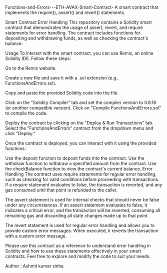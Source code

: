 Functions-and-Errors---ETH-AVAX-Smart-Contract-
A smart contract that implements the require(), assert() and revert() statements.

Smart Contract Error Handling
This repository contains a Solidity smart contract that demonstrates the usage of assert, revert, and require statements for error handling. The contract includes functions for depositing and withdrawing funds, as well as checking the contract's balance.

Usage
To interact with the smart contract, you can use Remix, an online Solidity IDE. Follow these steps:

Go to the Remix website.

Create a new file and save it with a .sol extension (e.g., FunctionsAndErrors.sol).

Copy and paste the provided Solidity code into the file.

Click on the "Solidity Compiler" tab and set the compiler version to 0.8.18 (or another compatible version). Click on "Compile FunctionsAndErrors.sol" to compile the code.

Deploy the contract by clicking on the "Deploy & Run Transactions" tab. Select the "FunctionsAndErrors" contract from the dropdown menu and click "Deploy."

Once the contract is deployed, you can interact with it using the provided functions:

Use the deposit function to deposit funds into the contract.
Use the withdraw function to withdraw a specified amount from the contract.
Use the checkBalance function to view the contract's current balance.
Error Handling
The contract uses require statements for regular error handling, such as checking for valid conditions before proceeding with transactions. If a require statement evaluates to false, the transaction is reverted, and any gas consumed until that point is refunded to the caller.

The assert statement is used for internal checks that should never be false under any circumstances. If an assert statement evaluates to false, it indicates a critical error, and the transaction will be reverted, consuming all remaining gas and discarding all state changes made up to that point.

The revert statement is used for regular error handling and allows you to provide custom error messages. When executed, it reverts the transaction with a custom error message.

Please use this contract as a reference to understand error handling in Solidity and how to use these statements effectively in your smart contracts. Feel free to explore and modify the code to suit your needs.

Author :
Ashmit kumar sinha
